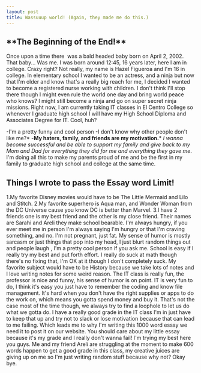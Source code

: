```yaml
---
layout: post
title: Wassuuup world! (Again, they made me do this.)
---
```


<h2>**The Beginning of the End!**</h2>
Once upon a time there  was a bald headed baby born on April 2, 2002. That baby... Was me. I was born around 12:45, 16 years later, here I am in college. Crazy right? Not really, my name is Hazel Figueroa and I'm 16 in college. In elementary school I wanted to be an actress, and a ninja but now that I'm older and know that's a really big reach for me, I decided I wanted to become a registered nurse working with children. I don't think I'll stop there though I might even rule the world one day and bring world peace who knows? I might still become a ninja and go on super secret ninja missions. Right now, I am currently taking IT classes in El Centro College so whenever I graduate high school I will have my High School Diploma and Associates Degree for IT. Cool, huh?

-I'm a pretty funny and cool person
-I don't know why other people don't like me?*
-__My haters, family, and friends are my motivation.__*
*I wanna become successful and be able to support my family and give back to my Mom and Dad for everything they did for me and everything they gave me*.
I'm doing all this to make my parents proud of me and be the first in my family to graduate high school and college at the same time.
<h2>Things I wrote to pass the Essay word Limit!</h2>
1.My favorite Disney movies would have to be The Little Mermaid and Lilo and Stitch.
2.My favorite superhero is Aqua man, and Wonder Woman from the DC Universe cause you know DC is better than Marvel.
3.I have 2 friends one is my best friend and the other is my close friend. 
Their names are Sarahi and Areli they make school bearable. I'm always hungry, if you ever meet me in person I'm always saying I'm hungry or that I'm craving something, and no. I'm not pregnant, just fat. My sense of humor is mostly sarcasm or just things that pop into my head, I just blurt random things out and people laugh , I'm a pretty cool person if you ask me.
School is easy if I really try my best and put forth effort. I really do suck at math though there's no fixing that, I'm OK at it though I don't completely suck. My favorite subject would have to be History because we take lots of notes and I love writing notes for some weird reason. The IT class is really fun, the professor is nice and funny, his sense of humor is on point.
IT is very fun to do, I think it's easy you just have to remember the coding and know file management. It's hard when you don't have the right supplies or apps to do the work on, which means you gotta spend money and buy it. That's not the case most of the time though, we always try to find a loophole to let us do what we gotta do. I have a really good grade in the IT class I'm in just have to keep that up and try not to slack or lose motivation because that can lead to me failing. Which leads me to why I'm writing this 1000 word essay we need it to post it on our website. You should care about my little essay because it's my grade and I really don't wanna fail! I'm trying my best here you guys. Me and my friend Areli are struggling at the moment to make 600 words happen to get a good grade in this class, my creative juices are giving up on me so I'm just writing random stuff because why not? Okay bye.
